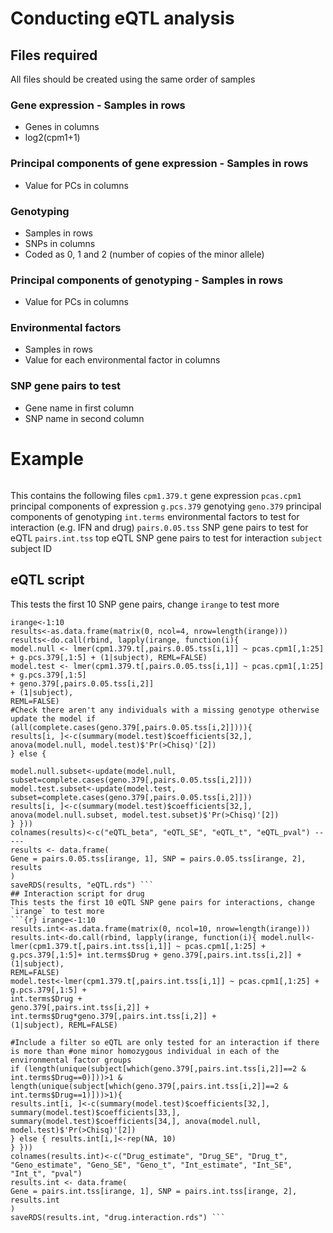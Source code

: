 # Conducting eQTL analysis
## Files required
All files should be created using the same order of samples
### Gene expression - Samples in rows
- Genes in columns
- log2(cpm1+1)
### Principal components of gene expression - Samples in rows
- Value for PCs in columns
### Genotyping
- Samples in rows
- SNPs in columns
- Coded as 0, 1 and 2 (number of copies of the minor allele)
### Principal components of genotyping - Samples in rows
- Value for PCs in columns
### Environmental factors
- Samples in rows
- Value for each environmental factor in columns
### SNP gene pairs to test
- Gene name in first column
- SNP name in second column
# Example
```{r} load("files_for_pfizer_eqtl.rda")
```
This contains the following files `cpm1.379.t` gene expression
`pcas.cpm1` principal components of expression
`g.pcs.379` genotying
`geno.379` principal components of genotyping
`int.terms` environmental factors to test for interaction (e.g. IFN and drug) `pairs.0.05.tss` SNP gene pairs to test for eQTL
`pairs.int.tss` top eQTL SNP gene pairs to test for interaction `subject` subject ID
## eQTL script
This tests the first 10 SNP gene pairs, change `irange` to test more
```{r} library(lme4)
irange<-1:10
results<-as.data.frame(matrix(0, ncol=4, nrow=length(irange)))
results<-do.call(rbind, lapply(irange, function(i){
model.null <- lmer(cpm1.379.t[,pairs.0.05.tss[i,1]] ~ pcas.cpm1[,1:25]
+ g.pcs.379[,1:5] + (1|subject), REML=FALSE)
model.test <- lmer(cpm1.379.t[,pairs.0.05.tss[i,1]] ~ pcas.cpm1[,1:25] + g.pcs.379[,1:5]
+ geno.379[,pairs.0.05.tss[i,2]]
+ (1|subject),
REML=FALSE)
#Check there aren't any individuals with a missing genotype otherwise update the model if (all(complete.cases(geno.379[,pairs.0.05.tss[i,2]]))){
results[i, ]<-c(summary(model.test)$coefficients[32,], anova(model.null, model.test)$'Pr(>Chisq)'[2])
} else {

model.null.subset<-update(model.null, subset=complete.cases(geno.379[,pairs.0.05.tss[i,2]]))
model.test.subset<-update(model.test, subset=complete.cases(geno.379[,pairs.0.05.tss[i,2]]))
results[i, ]<-c(summary(model.test)$coefficients[32,], anova(model.null.subset, model.test.subset)$'Pr(>Chisq)'[2])
} }))
colnames(results)<-c("eQTL_beta", "eQTL_SE", "eQTL_t", "eQTL_pval") -----
results <- data.frame(
Gene = pairs.0.05.tss[irange, 1], SNP = pairs.0.05.tss[irange, 2], results
)
saveRDS(results, "eQTL.rds") ```
## Interaction script for drug
This tests the first 10 eQTL SNP gene pairs for interactions, change `irange` to test more
```{r} irange<-1:10
results.int<-as.data.frame(matrix(0, ncol=10, nrow=length(irange)))
results.int<-do.call(rbind, lapply(irange, function(i){ model.null<-lmer(cpm1.379.t[,pairs.int.tss[i,1]] ~ pcas.cpm1[,1:25] +
g.pcs.379[,1:5]+ int.terms$Drug + geno.379[,pairs.int.tss[i,2]] + (1|subject),
REML=FALSE)
model.test<-lmer(cpm1.379.t[,pairs.int.tss[i,1]] ~ pcas.cpm1[,1:25] + g.pcs.379[,1:5] +
int.terms$Drug +
geno.379[,pairs.int.tss[i,2]] + int.terms$Drug*geno.379[,pairs.int.tss[i,2]] +
(1|subject), REML=FALSE)

#Include a filter so eQTL are only tested for an interaction if there is more than #one minor homozygous individual in each of the environmental factor groups
if (length(unique(subject[which(geno.379[,pairs.int.tss[i,2]]==2 & int.terms$Drug==0)]))>1 & length(unique(subject[which(geno.379[,pairs.int.tss[i,2]]==2 & int.terms$Drug==1)]))>1){
results.int[i, ]<-c(summary(model.test)$coefficients[32,], summary(model.test)$coefficients[33,], summary(model.test)$coefficients[34,], anova(model.null, model.test)$'Pr(>Chisq)'[2])
} else { results.int[i,]<-rep(NA, 10)
} }))
colnames(results.int)<-c("Drug_estimate", "Drug_SE", "Drug_t", "Geno_estimate", "Geno_SE", "Geno_t", "Int_estimate", "Int_SE", "Int_t", "pval")
results.int <- data.frame(
Gene = pairs.int.tss[irange, 1], SNP = pairs.int.tss[irange, 2], results.int
)
saveRDS(results.int, "drug.interaction.rds") ```
